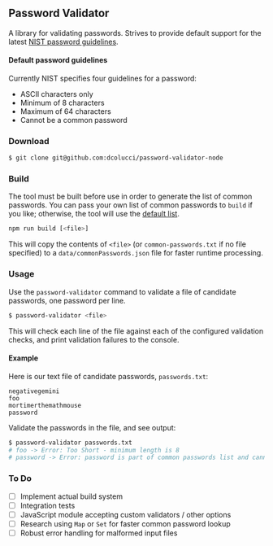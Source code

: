 ## Password Validator

A library for validating passwords. Strives to provide default support for the latest [NIST password guidelines](https://pages.nist.gov/800-63-3/).


#### Default password guidelines

Currently NIST specifies four guidelines for a password:
 * ASCII characters only
 * Minimum of 8 characters
 * Maximum of 64 characters
 * Cannot be a common password


### Download

```sh
$ git clone git@github.com:dcolucci/password-validator-node
```

### Build

The tool must be built before use in order to generate the list of common passwords.  You can pass your own list of common passwords to `build` if you like; otherwise, the tool will use the [default list](https://raw.githubusercontent.com/danielmiessler/SecLists/master/Passwords/10_million_password_list_top_100000.txt).

```sh
npm run build [<file>]
```
This will copy the contents of `<file>` (or `common-passwords.txt` if no file specified) to a `data/commonPasswords.json` file for faster runtime processing.


### Usage

Use the `password-validator` command to validate a file of candidate passwords, one password per line.

```sh
$ password-validator <file>
```

This will check each line of the file against each of the configured validation checks, and print validation failures to the console.


#### Example

Here is our text file of candidate passwords, `passwords.txt`:

```
negativegemini
foo
mortimerthemathmouse
password
```

Validate the passwords in the file, and see output:

```sh
$ password-validator passwords.txt
# foo -> Error: Too Short - minimum length is 8
# password -> Error: password is part of common passwords list and cannot be used
```


### To Do
 - [ ] Implement actual build system
 - [ ] Integration tests
 - [ ] JavaScript module accepting custom validators / other options
 - [ ] Research using `Map` or `Set` for faster common password lookup
 - [ ] Robust error handling for malformed input files
